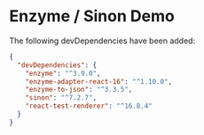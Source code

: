 # Enzyme / Sinon Demo

The following devDependencies have been added:

```json
{
  "devDependencies": {
    "enzyme": "^3.9.0",
    "enzyme-adapter-react-16": "^1.10.0",
    "enzyme-to-json": "^3.3.5",
    "sinon": "^7.2.7",
    "react-test-renderer": "^16.8.4"
  }
}
```
